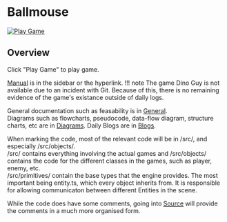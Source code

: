 # Ballmouse
<a href='https://splorge.space/game'><img alt="Play Game"  src="https://img.shields.io/badge/play-game-green?color=ff7043&amp;style=for-the-badge"></a>

## Overview
Click "Play Game" to play game.

[Manual](/manual) is in the sidebar or the hyperlink.
!!! note
    The game Dino Guy is not available due to an incident with Git.  Because of this, there is no remaining evidence of the game's existance outside of daily logs.  

General documentation such as feasability is in [General](/General/feasibility/).  
Diagrams such as flowcharts, pseudocode, data-flow diagram, structure charts, etc are in [Diagrams](/Diagrams/). 
Daily Blogs are in [Blogs](/blog/2019-05-14-planning/).

When marking the code, most of the relevant code will be in /src/, and especially /src/objects/.  
/src/ contains everything involving the actual games and /src/objects/ contains the code for the different classes in the games, such as player, enemy, etc.  
/src/primitives/ contain the base types that the engine provides.  The most important being entity.ts, which every object inherits from.  It is responsible for allowing communicaton between different Entities in the scene.

While the code does have some comments, going into [Source](/ts/) will provide the comments in a much more organised form.  

